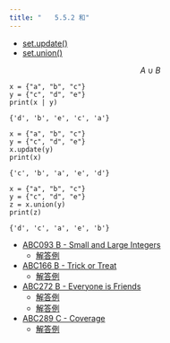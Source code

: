 ```yaml
---
title: "　　5.5.2 和"
---
```


* [set.update()](https://docs.python.org/ja/3/library/stdtypes.html#frozenset.update)
* [set.union()](https://docs.python.org/ja/3/library/stdtypes.html#frozenset.union)

$$
A \cup B
$$

```python:サンプルコード
x = {"a", "b", "c"}
y = {"c", "d", "e"}
print(x | y)
```

```text:実行結果
{'d', 'b', 'e', 'c', 'a'}
```

```python:サンプルコード
x = {"a", "b", "c"}
y = {"c", "d", "e"}
x.update(y)
print(x)
```

```text:実行結果
{'c', 'b', 'a', 'e', 'd'}
```

```python:サンプルコード
x = {"a", "b", "c"}
y = {"c", "d", "e"}
z = x.union(y)
print(z)
```

```text:実行結果
{'d', 'c', 'a', 'e', 'b'}
```

- [ABC093 B - Small and Large Integers](https://atcoder.jp/contests/abc093/tasks/abc093_b)
    - [解答例](https://atcoder.jp/contests/abc093/submissions/17894098)
- [ABC166 B - Trick or Treat](https://atcoder.jp/contests/abc166/tasks/abc166_b)
    - [解答例](https://atcoder.jp/contests/abc166/submissions/17771410)
- [ABC272 B - Everyone is Friends](https://atcoder.jp/contests/abc272/tasks/abc272_b)
    - [解答例](https://atcoder.jp/contests/abc272/submissions/35517379)
    - [解答例](https://atcoder.jp/contests/abc272/submissions/35519062)
- [ABC289 C - Coverage](https://atcoder.jp/contests/abc289/tasks/abc289_c)
    - [解答例](https://atcoder.jp/contests/abc289/submissions/40568634)